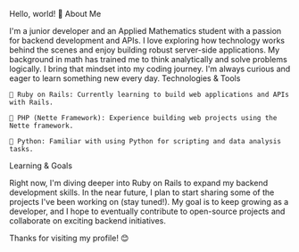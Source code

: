 Hello, world! 👋
About Me

I'm a junior developer and an Applied Mathematics student with a passion for backend development and APIs. I love exploring how technology works behind the scenes and enjoy building robust server-side applications. My background in math has trained me to think analytically and solve problems logically. I bring that mindset into my coding journey. I'm always curious and eager to learn something new every day.
Technologies & Tools

    🌱 Ruby on Rails: Currently learning to build web applications and APIs with Rails.

    🐘 PHP (Nette Framework): Experience building web projects using the Nette framework.

    🐍 Python: Familiar with using Python for scripting and data analysis tasks.

Learning & Goals

Right now, I'm diving deeper into Ruby on Rails to expand my backend development skills. In the near future, I plan to start sharing some of the projects I've been working on (stay tuned!). My goal is to keep growing as a developer, and I hope to eventually contribute to open-source projects and collaborate on exciting backend initiatives.

Thanks for visiting my profile! 😊